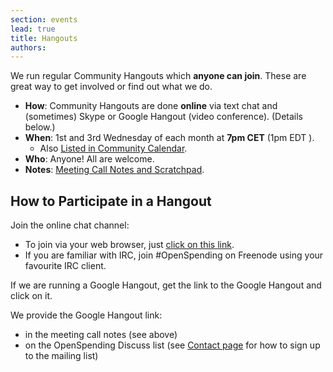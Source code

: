 ```yaml
---
section: events
lead: true
title: Hangouts
authors:
---
```

We run regular Community Hangouts which **anyone can join**. These are great way to get involved or find out what we do.

* **How**: Community Hangouts are done **online** via text chat and (sometimes) Skype or Google Hangout (video conference). (Details below.)
* **When**: 1st and 3rd Wednesday of each month at **7pm CET** (1pm EDT ).
  * Also [Listed in Community Calendar](/events/).
* **Who**: Anyone! All are welcome.
* **Notes**: [Meeting Call Notes and Scratchpad][notes].

## How to Participate in a Hangout

Join the online chat channel:

* To join via your web browser, just [click on this link](http://webchat.freenode.net/?channels=openspending).
* If you are familiar with IRC, join #OpenSpending on Freenode using your favourite IRC client.

If we are running a Google Hangout, get the link to the Google Hangout and click on it.

We provide the Google Hangout link:

* in the meeting call notes (see above)
* on the OpenSpending Discuss list (see [Contact page](/about/contact/) for how to sign up to the mailing list)

[notes]: https://docs.google.com/a/okfn.org/document/d/1_59aF9SPubHnkLAnGN2cF2Be5ANGqxCJOak4MeAsKJs/edit
